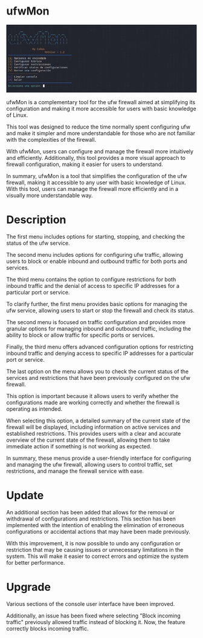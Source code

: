 # ufwMon
![Texto alternativo de la imagen](IMG/V1.2/menu2.PNG)

ufwMon is a complementary tool for the ufw firewall aimed at simplifying its configuration and making it more accessible for users with basic knowledge of Linux.

This tool was designed to reduce the time normally spent configuring ufw and make it simpler and more understandable for those who are not familiar with the complexities of the firewall.

With ufwMon, users can configure and manage the firewall more intuitively and efficiently. Additionally, this tool provides a more visual approach to firewall configuration, making it easier for users to understand.

In summary, ufwMon is a tool that simplifies the configuration of the ufw firewall, making it accessible to any user with basic knowledge of Linux. With this tool, users can manage the firewall more efficiently and in a visually more understandable way.

# Description

The first menu includes options for starting, stopping, and checking the status of the ufw service.

The second menu includes options for configuring ufw traffic, allowing users to block or enable inbound and outbound traffic for both ports and services.

The third menu contains the option to configure restrictions for both inbound traffic and the denial of access to specific IP addresses for a particular port or service.

To clarify further, the first menu provides basic options for managing the ufw service, allowing users to start or stop the firewall and check its status.

The second menu is focused on traffic configuration and provides more granular options for managing inbound and outbound traffic, including the ability to block or allow traffic for specific ports or services.

Finally, the third menu offers advanced configuration options for restricting inbound traffic and denying access to specific IP addresses for a particular port or service.

The last option on the menu allows you to check the current status of the services and restrictions that have been previously configured on the ufw firewall.

This option is important because it allows users to verify whether the configurations made are working correctly and whether the firewall is operating as intended.

When selecting this option, a detailed summary of the current state of the firewall will be displayed, including information on active services and established restrictions. This provides users with a clear and accurate overview of the current state of the firewall, allowing them to take immediate action if something is not working as expected.

In summary, these menus provide a user-friendly interface for configuring and managing the ufw firewall, allowing users to control traffic, set restrictions, and manage the firewall service with ease.

# Update

An additional section has been added that allows for the removal or withdrawal of configurations and restrictions. This section has been implemented with the intention of enabling the elimination of erroneous configurations or accidental actions that may have been made previously.

With this improvement, it is now possible to undo any configuration or restriction that may be causing issues or unnecessary limitations in the system. This will make it easier to correct errors and optimize the system for better performance.

# Upgrade

Various sections of the console user interface have been improved.

Additionally, an issue has been fixed where selecting "Block incoming traffic" previously allowed traffic instead of blocking it. Now, the feature correctly blocks incoming traffic.
